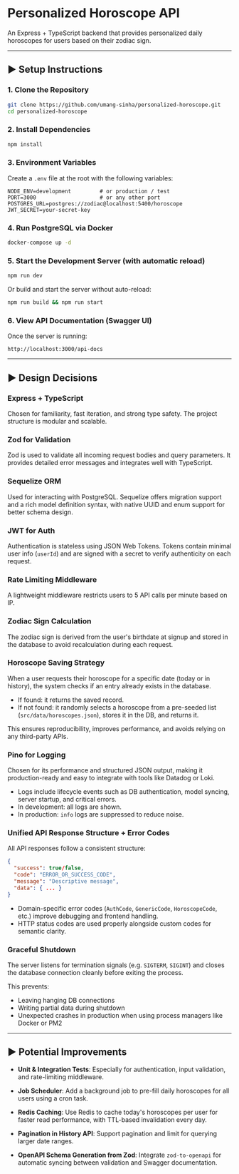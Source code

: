 # Personalized Horoscope API

An Express + TypeScript backend that provides personalized daily horoscopes for users based on their zodiac sign.

---

## ► Setup Instructions

### 1. Clone the Repository

```bash
git clone https://github.com/umang-sinha/personalized-horoscope.git
cd personalized-horoscope
```

### 2. Install Dependencies

```bash
npm install
```

### 3. Environment Variables

Create a `.env` file at the root with the following variables:

```env
NODE_ENV=development         # or production / test
PORT=3000                    # or any other port
POSTGRES_URL=postgres://zodiac@localhost:5400/horoscope
JWT_SECRET=your-secret-key
```

### 4. Run PostgreSQL via Docker

```bash
docker-compose up -d
```

### 5. Start the Development Server (with automatic reload)

```bash
npm run dev
```

Or build and start the server without auto-reload:

```bash
npm run build && npm run start
```

### 6. View API Documentation (Swagger UI)

Once the server is running:

```
http://localhost:3000/api-docs
```

---

## ► Design Decisions

### Express + TypeScript

Chosen for familiarity, fast iteration, and strong type safety. The project structure is modular and scalable.

### Zod for Validation

Zod is used to validate all incoming request bodies and query parameters. It provides detailed error messages and integrates well with TypeScript.

### Sequelize ORM

Used for interacting with PostgreSQL. Sequelize offers migration support and a rich model definition syntax, with native UUID and enum support for better schema design.

### JWT for Auth

Authentication is stateless using JSON Web Tokens. Tokens contain minimal user info (`userId`) and are signed with a secret to verify authenticity on each request.

### Rate Limiting Middleware

A lightweight middleware restricts users to 5 API calls per minute based on IP.

### Zodiac Sign Calculation

The zodiac sign is derived from the user's birthdate at signup and stored in the database to avoid recalculation during each request.

### Horoscope Saving Strategy

When a user requests their horoscope for a specific date (today or in history), the system checks if an entry already exists in the database.

- If found: it returns the saved record.
- If not found: it randomly selects a horoscope from a pre-seeded list (`src/data/horoscopes.json`), stores it in the DB, and returns it.

This ensures reproducibility, improves performance, and avoids relying on any third-party APIs.

### Pino for Logging

Chosen for its performance and structured JSON output, making it production-ready and easy to integrate with tools like Datadog or Loki.

- Logs include lifecycle events such as DB authentication, model syncing, server startup, and critical errors.
- In development: all logs are shown.
- In production: `info` logs are suppressed to reduce noise.

### Unified API Response Structure + Error Codes

All API responses follow a consistent structure:

```json
{
  "success": true/false,
  "code": "ERROR_OR_SUCCESS_CODE",
  "message": "Descriptive message",
  "data": { ... }
}
```

- Domain-specific error codes (`AuthCode`, `GenericCode`, `HoroscopeCode`, etc.) improve debugging and frontend handling.
- HTTP status codes are used properly alongside custom codes for semantic clarity.

### Graceful Shutdown

The server listens for termination signals (e.g. `SIGTERM`, `SIGINT`) and closes the database connection cleanly before exiting the process.

This prevents:
- Leaving hanging DB connections
- Writing partial data during shutdown
- Unexpected crashes in production when using process managers like Docker or PM2


---

## ► Potential Improvements

- **Unit & Integration Tests**: Especially for authentication, input validation, and rate-limiting middleware.

- **Job Scheduler**: Add a background job to pre-fill daily horoscopes for all users using a cron task.

- **Redis Caching**: Use Redis to cache today's horoscopes per user for faster read performance, with TTL-based invalidation every day.

- **Pagination in History API**: Support pagination and limit for querying larger date ranges.

- **OpenAPI Schema Generation from Zod**: Integrate `zod-to-openapi` for automatic syncing between validation and Swagger documentation.
